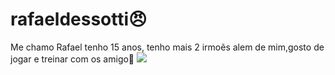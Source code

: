 # rafaeldessotti😠
Me chamo Rafael tenho 15 anos,
tenho mais 2 irmoẽs alem de mim,gosto de jogar e treinar com os amigo🥊
![](https://media.tenor.com/Bg5flJDDi2gAAAAj/kes.gif)
